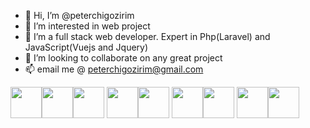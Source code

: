 - 👋 Hi, I’m @peterchigozirim
- 👀 I’m interested in  web project
- 🌱 I’m a full stack web developer. Expert in Php(Laravel) and JavaScript(Vuejs and Jquery) 
- 💞️ I’m looking to collaborate on any great project
- 📫 email me @ peterchigozirim@gmail.com

<img height=50 src="https://cdn.jsdelivr.net/gh/devicons/devicon/icons/php/php-original.svg"/><img height=50 src="https://cdn.jsdelivr.net/gh/devicons/devicon/icons/javascript/javascript-original.svg"/><img height=50 src="https://cdn.jsdelivr.net/gh/devicons/devicon/icons/css3/css3-original.svg" />
<img height=50 src="https://cdn.jsdelivr.net/gh/devicons/devicon/icons/laravel/laravel-plain.svg" /><img height=50 src="https://cdn.jsdelivr.net/gh/devicons/devicon/icons/vuejs/vuejs-original.svg" />
<img height=50 src="https://cdn.jsdelivr.net/gh/devicons/devicon/icons/jquery/jquery-original.svg" /><img height=50 src="https://cdn.jsdelivr.net/gh/devicons/devicon/icons/tailwindcss/tailwindcss-plain.svg"/>
<img height=50 src="https://cdn.jsdelivr.net/gh/devicons/devicon/icons/bootstrap/bootstrap-original.svg"/><img height=50 src="https://cdn.jsdelivr.net/gh/devicons/devicon/icons/github/github-original.svg"/>
